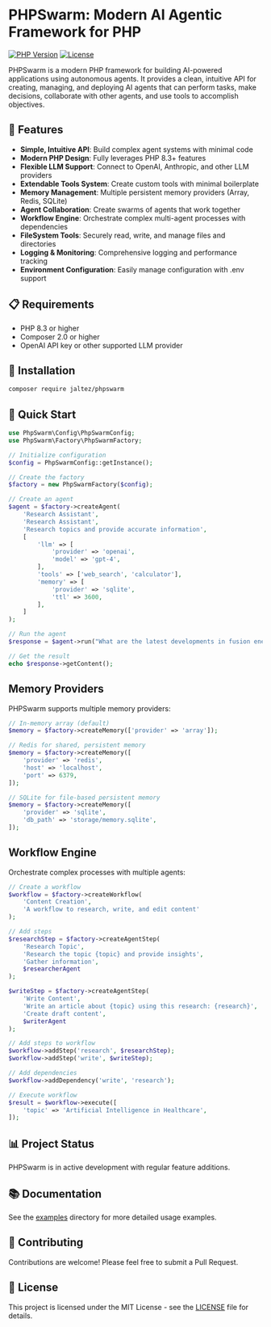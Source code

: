 # PHPSwarm: Modern AI Agentic Framework for PHP

[![PHP Version](https://img.shields.io/badge/php-%3E%3D8.3-8892BF.svg)](https://www.php.net/)
[![License](https://img.shields.io/badge/license-MIT-green.svg)](LICENSE)

PHPSwarm is a modern PHP framework for building AI-powered applications using autonomous agents. It provides a clean, intuitive API for creating, managing, and deploying AI agents that can perform tasks, make decisions, collaborate with other agents, and use tools to accomplish objectives.

## 🚀 Features

- **Simple, Intuitive API**: Build complex agent systems with minimal code
- **Modern PHP Design**: Fully leverages PHP 8.3+ features
- **Flexible LLM Support**: Connect to OpenAI, Anthropic, and other LLM providers
- **Extendable Tools System**: Create custom tools with minimal boilerplate
- **Memory Management**: Multiple persistent memory providers (Array, Redis, SQLite)
- **Agent Collaboration**: Create swarms of agents that work together
- **Workflow Engine**: Orchestrate complex multi-agent processes with dependencies
- **FileSystem Tools**: Securely read, write, and manage files and directories
- **Logging & Monitoring**: Comprehensive logging and performance tracking
- **Environment Configuration**: Easily manage configuration with .env support

## 📋 Requirements

- PHP 8.3 or higher
- Composer 2.0 or higher
- OpenAI API key or other supported LLM provider

## 🔧 Installation

```bash
composer require jaltez/phpswarm
```

## 📘 Quick Start

```php
use PhpSwarm\Config\PhpSwarmConfig;
use PhpSwarm\Factory\PhpSwarmFactory;

// Initialize configuration
$config = PhpSwarmConfig::getInstance();

// Create the factory
$factory = new PhpSwarmFactory($config);

// Create an agent
$agent = $factory->createAgent(
    'Research Assistant',
    'Research Assistant',
    'Research topics and provide accurate information',
    [
        'llm' => [
            'provider' => 'openai',
            'model' => 'gpt-4',
        ],
        'tools' => ['web_search', 'calculator'],
        'memory' => [
            'provider' => 'sqlite',
            'ttl' => 3600,
        ],
    ]
);

// Run the agent
$response = $agent->run("What are the latest developments in fusion energy?");

// Get the result
echo $response->getContent();
```

## Memory Providers

PHPSwarm supports multiple memory providers:

```php
// In-memory array (default)
$memory = $factory->createMemory(['provider' => 'array']);

// Redis for shared, persistent memory
$memory = $factory->createMemory([
    'provider' => 'redis',
    'host' => 'localhost',
    'port' => 6379,
]);

// SQLite for file-based persistent memory
$memory = $factory->createMemory([
    'provider' => 'sqlite',
    'db_path' => 'storage/memory.sqlite',
]);
```

## Workflow Engine

Orchestrate complex processes with multiple agents:

```php
// Create a workflow
$workflow = $factory->createWorkflow(
    'Content Creation',
    'A workflow to research, write, and edit content'
);

// Add steps
$researchStep = $factory->createAgentStep(
    'Research Topic',
    'Research the topic {topic} and provide insights',
    'Gather information',
    $researcherAgent
);

$writeStep = $factory->createAgentStep(
    'Write Content',
    'Write an article about {topic} using this research: {research}',
    'Create draft content',
    $writerAgent
);

// Add steps to workflow
$workflow->addStep('research', $researchStep);
$workflow->addStep('write', $writeStep);

// Add dependencies
$workflow->addDependency('write', 'research');

// Execute workflow
$result = $workflow->execute([
    'topic' => 'Artificial Intelligence in Healthcare',
]);
```

## 📊 Project Status

PHPSwarm is in active development with regular feature additions.

## 📚 Documentation

See the [examples](examples/) directory for more detailed usage examples.

## 🤝 Contributing

Contributions are welcome! Please feel free to submit a Pull Request.

## 📜 License

This project is licensed under the MIT License - see the [LICENSE](LICENSE) file for details. 